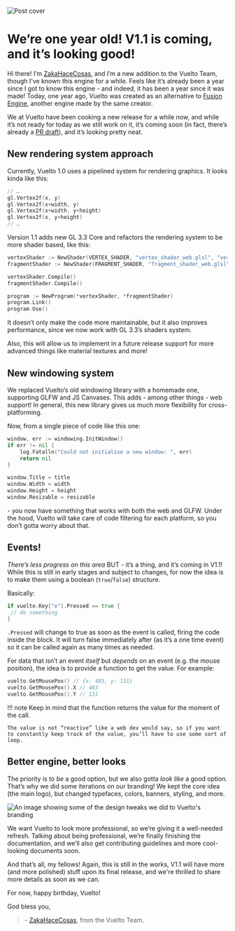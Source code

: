 ![Post cover](/blog/were-one-year-old-cover.png)

# We’re one year old\! V1.1 is coming, and it’s looking good\!

Hi there\! I’m [ZakaHaceCosas](https://github.com/ZakaHaceCosas), and I’m a new addition to the Vuelto Team, though I’ve known this engine for a while. Feels like it’s already been a year since I got to know this engine \- and indeed, it has been a year since it was made\! Today, one year ago, Vuelto was created as an alternative to [Fusion Engine](https://github.com/fusionengine-org/fusion), another engine made by the same creator.

We at Vuelto have been cooking a new release for a while now, and while it’s not ready for today as we still work on it, it’s coming soon (in fact, there’s already a [PR draft](https://github.com/vuelto-org/vuelto/pull/8)), and it’s looking pretty neat.

## New rendering system approach

Currently, Vuelto 1.0 uses a pipelined system for rendering graphics. It looks kinda like this:

```go
// …  
gl.Vertex2f(x, y)  
gl.Vertex2f(x+width, y)  
gl.Vertex2f(x+width, y+height)  
gl.Vertex2f(x, y+height)  
// …  
```

Version 1.1 adds new GL 3.3 Core and refactors the rendering system to be more shader based, like this:

```go
vertexShader := NewShader(VERTEX_SHADER, "vertex_shader_web.glsl", "vertex_shader_desktop.glsl")  
fragmentShader := NewShader(FRAGMENT_SHADER, "fragment_shader_web.glsl", "fragment_shader_desktop.glsl")

vertexShader.Compile()  
fragmentShader.Compile()

program := NewProgram(*vertexShader, *fragmentShader)  
program.Link()  
program.Use()  
```

It doesn’t only make the code more maintainable, but it also improves performance, since we now work with GL 3.3’s shaders system.

Also, this will allow us to implement in a future release support for more advanced things like material textures and more\!

## New windowing system

We replaced Vuelto’s old windowing library with a homemade one, supporting GLFW and JS Canvases. This adds \- among other things \- web support\! In general, this new library gives us much more flexibility for cross-platforming.

Now, from a single piece of code like this one:

```go
window, err := windowing.InitWindow()  
if err != nil {  
    log.Fatalln("Could not initialise a new window: ", err)  
    return nil  
}

window.Title = title  
window.Width = width  
window.Height = height  
window.Resizable = resizable  
```

\- you now have something that works with both the web and GLFW. Under the hood, Vuelto will take care of code filtering for each platform, so you don’t gotta worry about that.

## Events\!

*There’s less progress on this area* BUT \- it’s a thing, and it’s coming in V1.1\! While this is still in early stages and subject to changes, for now the idea is to make them using a boolean (`true`/`false`) structure.

Basically:

```go
if vuelto.Key["e"].Pressed == true {  
 // do something  
}  
```

`.Pressed` will change to true as soon as the event is called, firing the code inside the block. It will turn false immediately after (as it’s a one time event) so it can be called again as many times as needed.

For data that isn’t an event *itself* but *depends* on an event (e.g. the mouse position), the idea is to provide a function to get the value. For example:

```go
vuelto.GetMousePox() // {x: 483, y: 131}  
vuelto.GetMousePox().X // 483  
vuelto.GetMousePox().Y // 131  
```

!!! note Keep in mind that the function returns the value for the moment of the call.

    The value is not “reactive” like a web dev would say, so if you want to constantly keep track of the value, you’ll have to use some sort of loop.

## Better engine, better looks

The priority is to *be* a good option, but we also gotta *look like* a good option. That’s why we did some iterations on our branding\! We kept the core idea (the main logo),  but changed typefaces, colors, banners, styling, and more.

![An image showing some of the design tweaks we did to Vuelto's branding](/blog/were-one-year-old-image1.png)

We want Vuelto to look more professional, so we’re giving it a well-needed refresh. Talking about being professional, we’re finally finishing the documentation, and we’ll also get contributing guidelines and more cool-looking documents soon.

And that’s all, my fellows\! Again, this is still in the works, V1.1 will have more (and more polished) stuff upon its final release, and we're thrilled to share more details as soon as we can.

For now, happy birthday, Vuelto\!

God bless you,  
> \- [ZakaHaceCosas](https://github.com/ZakaHaceCosas), from the Vuelto Team.
